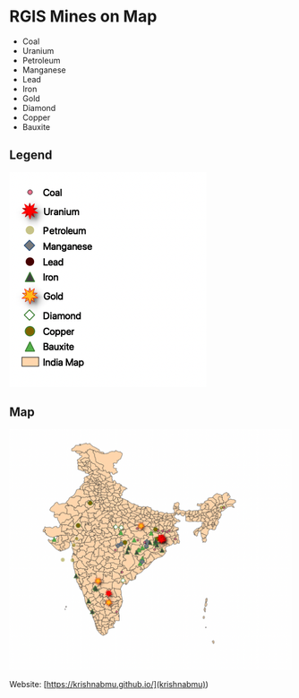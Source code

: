 # RGIS Mines on Map
- Coal
- Uranium
- Petroleum
- Manganese
- Lead
- Iron
- Gold
- Diamond
- Copper
- Bauxite

## Legend
![Legend](screenshots/legend.png)

## Map
![Map](screenshots/map.png)

Website: [https://krishnabmu.github.io/](krishnabmu))
